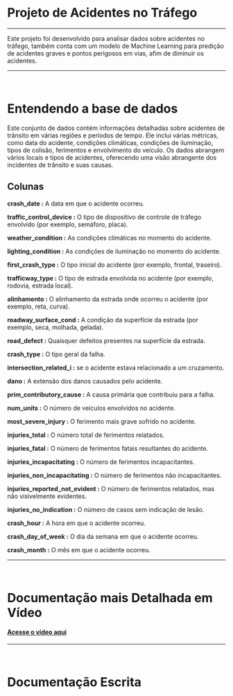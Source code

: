 <h1>Projeto de Acidentes no Tráfego</h1>

<hr>

Este projeto foi desenvolvido para analisar dados sobre acidentes no tráfego, também conta com um modelo de Machine Learning para predição de acidentes graves e pontos perigosos em vias, afim de diminuir os acidentes.

<hr>
<br>

<h1>Entendendo a base de dados</h1>

Este conjunto de dados contém informações detalhadas sobre acidentes de trânsito em várias regiões e períodos de tempo. Ele inclui várias métricas, como data do acidente, condições climáticas, condições de iluminação, tipos de colisão, ferimentos e envolvimento do veículo. Os dados abrangem vários locais e tipos de acidentes, oferecendo uma visão abrangente dos incidentes de trânsito e suas causas.

<h2>Colunas</h2>

<b>crash_date :</b>  A data em que o acidente ocorreu.

<b>traffic_control_device :</b>  O tipo de dispositivo de controle de tráfego envolvido (por exemplo, semáforo, placa).

<b>weather_condition :</b>  As condições climáticas no momento do acidente.

<b>lighting_condition :</b>  As condições de iluminação no momento do acidente.

<b>first_crash_type :</b>  O tipo inicial do acidente (por exemplo, frontal, traseiro).

<b>trafficway_type :</b>  O tipo de estrada envolvida no acidente (por exemplo, rodovia, estrada local).

<b>alinhamento :</b>  O alinhamento da estrada onde ocorreu o acidente (por exemplo, reta, curva).

<b>roadway_surface_cond :</b>  A condição da superfície da estrada (por exemplo, seca, molhada, gelada).

<b>road_defect :</b>  Quaisquer defeitos presentes na superfície da estrada.

<b>crash_type :</b>  O tipo geral da falha.

<b>intersection_related_i :</b>  se o acidente estava relacionado a um cruzamento.

<b>dano :</b>  A extensão dos danos causados ​​pelo acidente.

<b>prim_contributory_cause :</b>  A causa primária que contribuiu para a falha.

<b>num_units :</b>  O número de veículos envolvidos no acidente.

<b>most_severe_injury :</b>  O ferimento mais grave sofrido no acidente.

<b>injuries_total :</b>  O número total de ferimentos relatados.

<b>injuries_fatal :</b>  O número de ferimentos fatais resultantes do acidente.

<b>injuries_incapacitating :</b>  O número de ferimentos incapacitantes.

<b>injuries_non_incapacitating :</b>  O número de ferimentos não incapacitantes.

<b>injuries_reported_not_evident :</b>  O número de ferimentos relatados, mas não visivelmente evidentes.

<b>injuries_no_indication :</b>  O número de casos sem indicação de lesão.

<b>crash_hour :</b>  A hora em que o acidente ocorreu.

<b>crash_day_of_week :</b>  O dia da semana em que o acidente ocorreu.

<b>crash_month :</b> O mês em que o acidente ocorreu.

<hr>
<br>

<h1>Documentação mais Detalhada em Vídeo</h1>
<h4><a href="https://www.youtube.com/watch?v=up5D6y21tcY&list=PL32Jw9MJZGxU7ZPl_HRPCE8jHXt1KDL5g&index=3&ab_channel=MateusFran%C3%A7a-AnalistadeBi"> <b>Acesse o vídeo aqui</b> </a></h4>

<hr>
<br>

<h1>Documentação Escrita</h1>



















